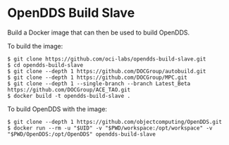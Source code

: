 OpenDDS Build Slave
===================

Build a Docker image that can then be used to build OpenDDS.

To build the image:

    $ git clone https://github.com/oci-labs/opendds-build-slave.git
    $ cd opendds-build-slave
    $ git clone --depth 1 https://github.com/DOCGroup/autobuild.git
    $ git clone --depth 1 https://github.com/DOCGroup/MPC.git
    $ git clone --depth 1 --single-branch --branch Latest_Beta https://github.com/DOCGroup/ACE_TAO.git
    $ docker build -t opendds-build-slave .

To build OpenDDS with the image:

    $ git clone --depth 1 https://github.com/objectcomputing/OpenDDS.git
    $ docker run --rm -u "$UID" -v "$PWD/workspace:/opt/workspace" -v "$PWD/OpenDDS:/opt/OpenDDS" opendds-build-slave
